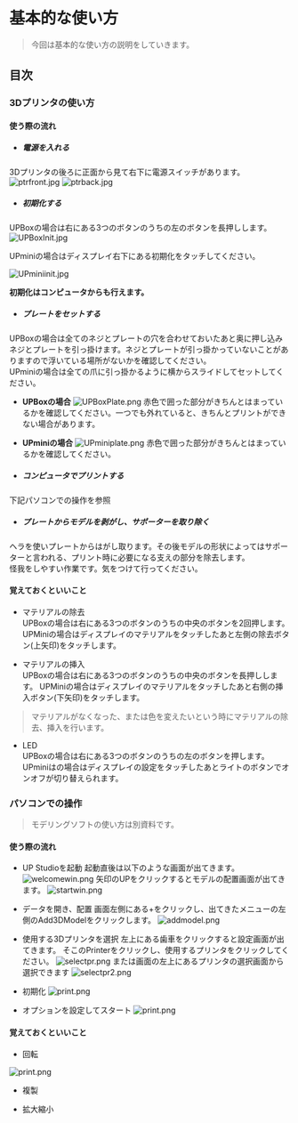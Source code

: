 
# 基本的な使い方

> 今回は基本的な使い方の説明をしていきます。

## 目次

### 3Dプリンタの使い方

#### 使う際の流れ

- ##### 電源を入れる
3Dプリンタの後ろに正面から見て右下に電源スイッチがあります。
![ptrfront.jpg](./img/ptrfront.jpg)
![ptrback.jpg](./img/ptrback.jpg)

- ##### 初期化する
UPBoxの場合は右にある3つのボタンのうちの左のボタンを長押しします。  
![UPBoxInit.jpg](./img/UPBoxInit.jpg)

UPminiの場合はディスプレイ右下にある初期化をタッチしてください。  

![UPminiinit.jpg](./img/UPminiInit.jpg)

**初期化はコンピュータからも行えます。**

- ##### プレートをセットする
UPBoxの場合は全てのネジとプレートの穴を合わせておいたあと奥に押し込みネジとプレートを引っ掛けます。ネジとプレートが引っ掛かっていないことがありますので浮いている場所がないかを確認してください。  
UPminiの場合は全ての爪に引っ掛かるように横からスライドしてセットしてください。

- **UPBoxの場合**
  ![UPBoxPlate.png](./img/UPBoxPlate.png)
  赤色で囲った部分がきちんとはまっているかを確認してください。一つでも外れていると、きちんとプリントができない場合があります。

- **UPminiの場合**
    ![UPminiplate.png](./img/UPminiplate.png)
    赤色で囲った部分がきちんとはまっているかを確認してください。

- ##### コンピュータでプリントする
下記パソコンでの操作を参照

- ##### プレートからモデルを剥がし、サポーターを取り除く
ヘラを使いプレートからはがし取ります。その後モデルの形状によってはサポーターと言われる、プリント時に必要になる支えの部分を除去します。<br>
怪我をしやすい作業です。気をつけて行ってください。

#### 覚えておくといいこと
- マテリアルの除去  
UPBoxの場合は右にある3つのボタンのうちの中央のボタンを2回押します。
UPMiniの場合はディスプレイのマテリアルをタッチしたあと左側の除去ボタン(上矢印)をタッチします。


- マテリアルの挿入  
UPBoxの場合は右にある3つのボタンのうちの中央のボタンを長押しします。
UPMiniの場合はディスプレイのマテリアルをタッチしたあと右側の挿入ボタン(下矢印)をタッチします。

>マテリアルがなくなった、または色を変えたいという時にマテリアルの除去、挿入を行います。

- LED  
UPBoxの場合は右にある3つのボタンのうちの左のボタンを押します。
UPminiはの場合はディスプレイの設定をタッチしたあとライトのボタンでオンオフが切り替えられます。

### パソコンでの操作
> モデリングソフトの使い方は別資料です。

#### 使う際の流れ
- UP Studioを起動
起動直後は以下のような画面が出てきます。
![welcomewin.png](./img/welcomewin.png)
矢印のUPをクリックするとモデルの配置画面が出てきます。
![startwin.png](./img/startwin.png)

- データを開き、配置
画面左側にある+をクリックし、出てきたメニューの左側のAdd3DModelをクリックします。
![addmodel.png](./img/addmodel.png)

- 使用する3Dプリンタを選択
左上にある歯車をクリックすると設定画面が出てきます。
そこのPrinterをクリックし、使用するプリンタをクリックしてください。
![selectpr.png](./img/selectpr.png)
または画面の左上にあるプリンタの選択画面から選択できます
![selectpr2.png](./img/selectpr2.png)

- 初期化
![print.png](./img/print.png)

- オプションを設定してスタート
![print.png](./img/print.png)


#### 覚えておくといいこと
- 回転

![print.png](./img/print.png)

- 複製

- 拡大縮小
